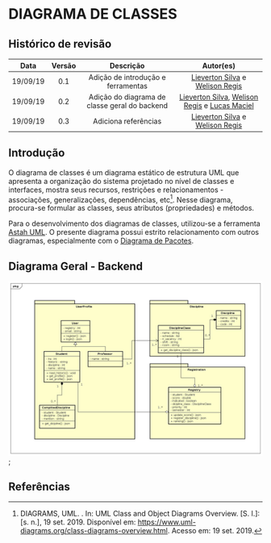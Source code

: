 # DIAGRAMA DE CLASSES

## Histórico de revisão

| Data | Versão | Descrição | Autor(es)|
|:----:|:------:|:---------:|:--------:|
| 19/09/19 | 0.1 | Adição de introdução e ferramentas | [Lieverton Silva](https://github.com/lievertom) e [Welison Regis](https://github.com/WelisonR) |
| 19/09/19 | 0.2 | Adição do diagrama de classe geral do backend | [Lieverton Silva](https://github.com/lievertom), [Welison Regis](https://github.com/WelisonR) e [Lucas Maciel](https://github.com/Ridersk) |
| 19/09/19 | 0.3 | Adiciona referências | [Lieverton Silva](https://github.com/lievertom) e [Welison Regis](https://github.com/WelisonR) |

## Introdução

O diagrama de classes é um diagrama estático de estrutura UML que apresenta a organização do sistema projetado no nível de classes e interfaces, mostra seus recursos, restrições e relacionamentos - associações, generalizações, dependências, etc[^1]. Nesse diagrama, procura-se formular as classes, seus atributos (propriedades) e métodos.

Para o desenvolvimento dos diagramas de classes, utilizou-se a ferramenta [Astah UML](http://astah.net/editions/uml-new). O presente diagrama possui estrito relacionamento com outros diagramas, especialmente com o [Diagrama de Pacotes](diagrama_pacotes.md).

## Diagrama Geral - Backend

![Diagrama Geral - Backend](./assets/img/diagrama_classes/class_diagram.jpg);

## Referências

[^1]: DIAGRAMS, UML. . In: UML Class and Object Diagrams Overview. [S. l.]: [s. n.], 19 set. 2019. Disponível em: https://www.uml-diagrams.org/class-diagrams-overview.html. Acesso em: 19 set. 2019.
[^2]: SERRANO, Milene. Desenho - Aula 08 e 09. 2º/2019. Material apresentado para a disciplina de Desenho e Arquitetura de Software no curso de Engenharia de Software da UnB, FGA.